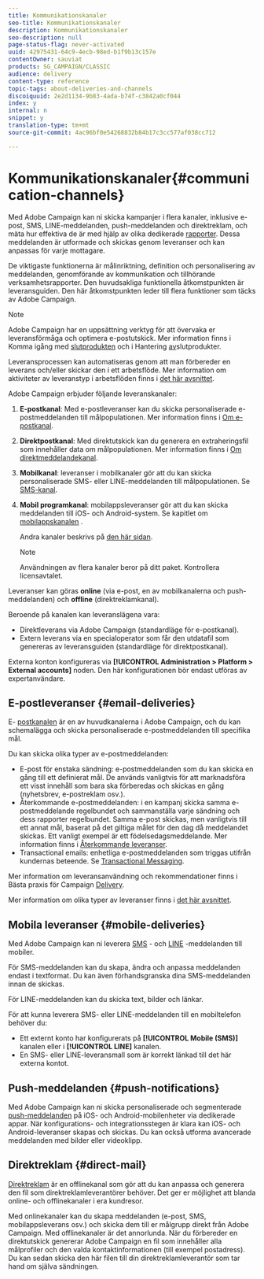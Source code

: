 ```yaml
---
title: Kommunikationskanaler
seo-title: Kommunikationskanaler
description: Kommunikationskanaler
seo-description: null
page-status-flag: never-activated
uuid: 42975431-64c9-4ecb-98ed-b1f9b13c157e
contentOwner: sauviat
products: SG_CAMPAIGN/CLASSIC
audience: delivery
content-type: reference
topic-tags: about-deliveries-and-channels
discoiquuid: 2e2d1134-9b83-4ada-b74f-c3842a0cf044
index: y
internal: n
snippet: y
translation-type: tm+mt
source-git-commit: 4ac96bf0e54268832b84b17c3cc577af038cc712

---
```



# Kommunikationskanaler{#communication-channels}

Med Adobe Campaign kan ni skicka kampanjer i flera kanaler, inklusive e-post, SMS, LINE-meddelanden, push-meddelanden och direktreklam, och mäta hur effektiva de är med hjälp av olika dedikerade [rapporter](../../reporting/using/reports-on-deliveries.md#accessing-existing-reports). Dessa meddelanden är utformade och skickas genom leveranser och kan anpassas för varje mottagare.

De viktigaste funktionerna är målinriktning, definition och personalisering av meddelanden, genomförande av kommunikation och tillhörande verksamhetsrapporter. Den huvudsakliga funktionella åtkomstpunkten är leveransguiden. Den här åtkomstpunkten leder till flera funktioner som täcks av Adobe Campaign.

>[!NOTE]
>
>Adobe Campaign har en uppsättning verktyg för att övervaka er leveransförmåga och optimera e-postutskick. Mer information finns i Komma igång med [slutprodukten](https://docs.campaign.adobe.com/doc/AC/getting_started/EN/deliverability.html) och i Hantering [av](../../delivery/using/about-deliverability.md)slutprodukter.

Leveransprocessen kan automatiseras genom att man förbereder en leverans och/eller skickar den i ett arbetsflöde. Mer information om aktiviteter av leveranstyp i arbetsflöden finns i [det här avsnittet](../../workflow/using/about-action-activities.md).

Adobe Campaign erbjuder följande leveranskanaler:

1. **E-postkanal**: Med e-postleveranser kan du skicka personaliserade e-postmeddelanden till målpopulationen. Mer information finns i [Om e-postkanal](../../delivery/using/about-email-channel.md).
1. **Direktpostkanal**: Med direktutskick kan du generera en extraheringsfil som innehåller data om målpopulationen. Mer information finns i [Om direktmeddelandekanal](../../delivery/using/about-direct-mail-channel.md).
1. **Mobilkanal**: leveranser i mobilkanaler gör att du kan skicka personaliserade SMS- eller LINE-meddelanden till målpopulationen. Se [SMS-kanal](../../delivery/using/sms-channel.md).
1. **Mobil programkanal**: mobilappsleveranser gör att du kan skicka meddelanden till iOS- och Android-system. Se kapitlet om [mobilappskanalen](../../delivery/using/about-mobile-app-channel.md) .

   Andra kanaler beskrivs på [den här sidan](../../delivery/using/other-channels.md).

   >[!NOTE]
   >
   >Användningen av flera kanaler beror på ditt paket. Kontrollera licensavtalet.

Leveranser kan göras **online** (via e-post, en av mobilkanalerna och push-meddelanden) och **offline** (direktreklamkanal).

Beroende på kanalen kan leveranslägena vara:

* Direktleverans via Adobe Campaign (standardläge för e-postkanal).
* Extern leverans via en specialoperator som får den utdatafil som genereras av leveransguiden (standardläge för direktpostkanal).

Externa konton konfigureras via **[!UICONTROL Administration > Platform > External accounts]** noden. Den här konfigurationen bör endast utföras av expertanvändare.

## E-postleveranser {#email-deliveries}

E- [postkanalen](../../delivery/using/about-email-channel.md) är en av huvudkanalerna i Adobe Campaign, och du kan schemalägga och skicka personaliserade e-postmeddelanden till specifika mål.

Du kan skicka olika typer av e-postmeddelanden:

* E-post för enstaka sändning: e-postmeddelanden som du kan skicka en gång till ett definierat mål. De används vanligtvis för att marknadsföra ett visst innehåll som bara ska förberedas och skickas en gång (nyhetsbrev, e-postreklam osv.).
* Återkommande e-postmeddelanden: i en kampanj skicka samma e-postmeddelande regelbundet och sammanställa varje sändning och dess rapporter regelbundet. Samma e-post skickas, men vanligtvis till ett annat mål, baserat på det giltiga målet för den dag då meddelandet skickas. Ett vanligt exempel är ett födelsedagsmeddelande. Mer information finns i [Återkommande leveranser](../../workflow/using/recurring-delivery.md).
* Transactional emails: enhetliga e-postmeddelanden som triggas utifrån kundernas beteende. Se [Transactional Messaging](../../message-center/using/about-transactional-messaging.md).

Mer information om leveransanvändning och rekommendationer finns i Bästa praxis för Campaign [Delivery](https://docs.campaign.adobe.com/doc/AC/getting_started/EN/deliveryBestPractices.html).

Mer information om olika typer av leveranser finns i [det här avsnittet](../../delivery/using/types-of-deliveries.md).

## Mobila leveranser {#mobile-deliveries}

Med Adobe Campaign kan ni leverera [SMS](../../delivery/using/sms-channel.md) - och [LINE](../../delivery/using/line-channel.md) -meddelanden till mobiler.

För SMS-meddelanden kan du skapa, ändra och anpassa meddelanden endast i textformat. Du kan även förhandsgranska dina SMS-meddelanden innan de skickas.

För LINE-meddelanden kan du skicka text, bilder och länkar.

För att kunna leverera SMS- eller LINE-meddelanden till en mobiltelefon behöver du:

* Ett externt konto har konfigurerats på **[!UICONTROL Mobile (SMS)]** kanalen eller i **[!UICONTROL LINE]** kanalen.
* En SMS- eller LINE-leveransmall som är korrekt länkad till det här externa kontot.

## Push-meddelanden {#push-notifications}

Med Adobe Campaign kan ni skicka personaliserade och segmenterade [push-meddelanden](../../delivery/using/about-mobile-app-channel.md) på iOS- och Android-mobilenheter via dedikerade appar. När konfigurations- och integrationsstegen är klara kan iOS- och Android-leveranser skapas och skickas. Du kan också utforma avancerade meddelanden med bilder eller videoklipp.

## Direktreklam {#direct-mail}

[Direktreklam](../../delivery/using/about-direct-mail-channel.md) är en offlinekanal som gör att du kan anpassa och generera den fil som direktreklamleverantörer behöver. Det ger er möjlighet att blanda online- och offlinekanaler i era kundresor.

Med onlinekanaler kan du skapa meddelanden (e-post, SMS, mobilappsleverans osv.) och skicka dem till er målgrupp direkt från Adobe Campaign. Med offlinekanaler är det annorlunda. När du förbereder en direktutskick genererar Adobe Campaign en fil som innehåller alla målprofiler och den valda kontaktinformationen (till exempel postadress). Du kan sedan skicka den här filen till din direktreklamleverantör som tar hand om själva sändningen.
